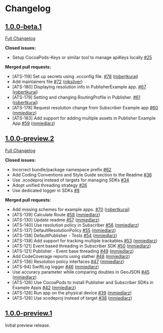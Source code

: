 # Changelog


## [1.0.0-beta.1](https://github.com/ably/ably-asset-tracking-swift/tree/v1.0.0-beta.1)

[Full Changelog](https://github.com/ably/ably-asset-tracking-swift/compare/v1.0.0-preview.2...v1.0.0-beta.1)

**Closed issues:**

- Setup CocoaPods-Keys or similar tool to manage apiKeys locally [\#25](https://github.com/ably/ably-asset-tracking-swift/issues/25)

**Merged pull requests:**

- \[ATS-119\] Set up secrets using .xcconfig file. [\#78](https://github.com/ably/ably-asset-tracking-swift/pull/78) ([robertkuraj](https://github.com/robertkuraj))
- Add maintainers file [\#72](https://github.com/ably/ably-asset-tracking-swift/pull/72) ([niksilver](https://github.com/niksilver))
- \[ATS-180\] Displaying resolution info in PublisherExample app. [\#67](https://github.com/ably/ably-asset-tracking-swift/pull/67) ([robertkuraj](https://github.com/robertkuraj))
- \[ATS-179\] Setting and changing RoutingProfile in Publisher. [\#61](https://github.com/ably/ably-asset-tracking-swift/pull/61) ([robertkuraj](https://github.com/robertkuraj))
- \[ATS-178\] Request resolution change from Subscriber Example app [\#60](https://github.com/ably/ably-asset-tracking-swift/pull/60) ([mmiedlarz](https://github.com/mmiedlarz))
- \[ATS-183\] Add support for adding multiple assets in Publisher Example App [\#59](https://github.com/ably/ably-asset-tracking-swift/pull/59) ([mmiedlarz](https://github.com/mmiedlarz))

## [1.0.0-preview.2](https://github.com/ably/ably-asset-tracking-swift/tree/v1.0.0-preview.2)

[Full Changelog](https://github.com/ably/ably-asset-tracking-swift/compare/v1.0.0-preview.1...v1.0.0-preview.2)

**Closed issues:**

- Incorrect bundle/package namespace prefix [\#62](https://github.com/ably/ably-asset-tracking-swift/issues/62)
- Add Coding Conventions and Style Guide section to the Readme [\#36](https://github.com/ably/ably-asset-tracking-swift/issues/36)
- Use .xcodeproj instead of targets for managing SDKs [\#34](https://github.com/ably/ably-asset-tracking-swift/issues/34)
- Adopt unified threading strategy [\#26](https://github.com/ably/ably-asset-tracking-swift/issues/26)
- Use dedicated logger in SDKs [\#8](https://github.com/ably/ably-asset-tracking-swift/issues/8)

**Merged pull requests:**

- Add missing schemes for example apps. [\#70](https://github.com/ably/ably-asset-tracking-swift/pull/70) ([robertkuraj](https://github.com/robertkuraj))
- \[ATS-139\] Calculate Route [\#58](https://github.com/ably/ably-asset-tracking-swift/pull/58) ([mmiedlarz](https://github.com/mmiedlarz))
- \[ATS-130\] Update readme [\#57](https://github.com/ably/ably-asset-tracking-swift/pull/57) ([mmiedlarz](https://github.com/mmiedlarz))
- \[ATS-140\] Use resolution policy in Subscriber  [\#56](https://github.com/ably/ably-asset-tracking-swift/pull/56) ([mmiedlarz](https://github.com/mmiedlarz))
- \[ATS-137\] DefaultResolutionPolicy [\#55](https://github.com/ably/ably-asset-tracking-swift/pull/55) ([mmiedlarz](https://github.com/mmiedlarz))
- \[ATS-138\] DefaultPublisher - Tests [\#54](https://github.com/ably/ably-asset-tracking-swift/pull/54) ([mmiedlarz](https://github.com/mmiedlarz))
- \[ATS-138\] Add support for tracking multiple trackables [\#53](https://github.com/ably/ably-asset-tracking-swift/pull/53) ([mmiedlarz](https://github.com/mmiedlarz))
- \[ATS-121\] Event based threading in Subscriber SDK [\#50](https://github.com/ably/ably-asset-tracking-swift/pull/50) ([mmiedlarz](https://github.com/mmiedlarz))
- \[ATS-121\] Publisher - Event base threading [\#49](https://github.com/ably/ably-asset-tracking-swift/pull/49) ([mmiedlarz](https://github.com/mmiedlarz))
- Add CodeCoverage reports using slather [\#48](https://github.com/ably/ably-asset-tracking-swift/pull/48) ([mmiedlarz](https://github.com/mmiedlarz))
- \[ATS-136\] Resolution policy interfaces [\#47](https://github.com/ably/ably-asset-tracking-swift/pull/47) ([mmiedlarz](https://github.com/mmiedlarz))
- \[ATS-94\] SwiftLog logger [\#46](https://github.com/ably/ably-asset-tracking-swift/pull/46) ([mmiedlarz](https://github.com/mmiedlarz))
- Use accuracy parameter while comparing doubles in GeoJSON [\#45](https://github.com/ably/ably-asset-tracking-swift/pull/45) ([mmiedlarz](https://github.com/mmiedlarz))
- \[ATS-126\] Use CocoaPods to install Publisher and Subscriber SDKs in Example Apps [\#42](https://github.com/ably/ably-asset-tracking-swift/pull/42) ([mmiedlarz](https://github.com/mmiedlarz))
- \[ATS-126\] Run app on the physical device [\#39](https://github.com/ably/ably-asset-tracking-swift/pull/39) ([mmiedlarz](https://github.com/mmiedlarz))
- \[ATS-126\] Use xcodeproj instead of target [\#38](https://github.com/ably/ably-asset-tracking-swift/pull/38) ([mmiedlarz](https://github.com/mmiedlarz))

## [1.0.0-preview.1](https://github.com/ably/ably-asset-tracking-swift/tree/v1.0.0-preview.1)

Initial preview release.
